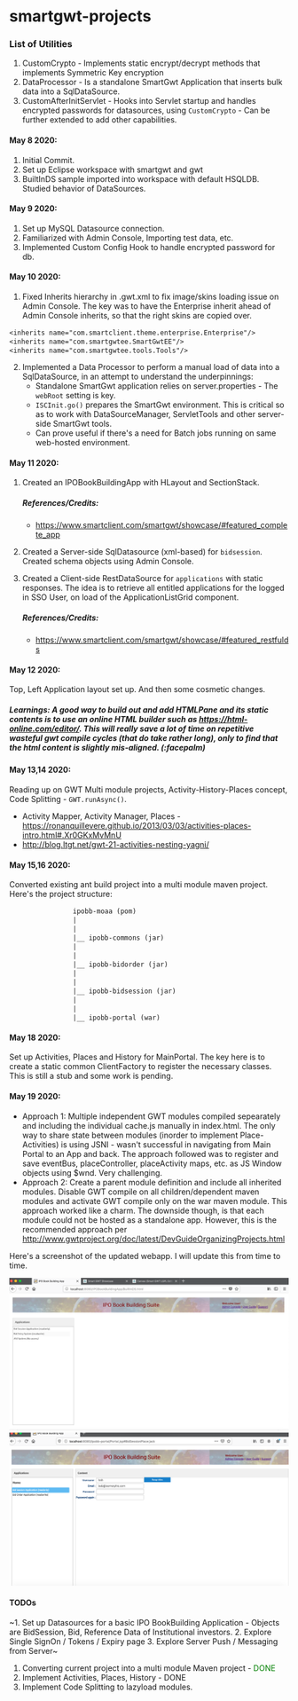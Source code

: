 # smartgwt-projects

### List of Utilities
1. CustomCrypto - Implements static encrypt/decrypt methods that implements Symmetric Key encryption
2. DataProcessor - Is a standalone SmartGwt Application that inserts bulk data into a SqlDataSource.
3. CustomAfterInitServlet - Hooks into Servlet startup and handles encrypted passwords for datasources, using ```CustomCrypto``` - Can be further extended to add other capabilities. 

#### May 8 2020:       
1. Initial Commit.  
2. Set up Eclipse workspace with smartgwt and gwt 
3. BuiltInDS sample imported into workspace with default HSQLDB. Studied behavior of DataSources.

#### May 9 2020:
1. Set up MySQL Datasource connection.
2. Familiarized with Admin Console, Importing test data, etc.
3. Implemented Custom Config Hook to handle encrypted password for db.
                  
#### May 10 2020:
1. Fixed Inherits hierarchy in .gwt.xml to fix image/skins loading issue on Admin Console.
  The key was to have the Enterprise inherit ahead of Admin Console inherits, so that the right skins are copied over.
  ```
  <inherits name="com.smartclient.theme.enterprise.Enterprise"/>
  <inherits name="com.smartgwtee.SmartGwtEE"/>
  <inherits name="com.smartgwtee.tools.Tools"/>
  ```
2. Implemented a Data Processor to perform a manual load of data into a SqlDataSource, in an attempt to understand the underpinnings:
    - Standalone SmartGwt application relies on server.properties - The ```webRoot``` setting is key.
    - ```ISCInit.go()``` prepares the SmartGwt environment. This is critical so as to work with DataSourceManager, ServletTools and other server-side SmartGwt tools.
    - Can prove useful if there's a need for Batch jobs running on same web-hosted environment. 


#### May 11 2020:
1. Created an IPOBookBuildingApp with HLayout and SectionStack. 
   ##### References/Credits: 
   - https://www.smartclient.com/smartgwt/showcase/#featured_complete_app

2. Created a Server-side SqlDatasource (xml-based) for ```bidsession```. Created schema objects using Admin Console.

3. Created a Client-side RestDataSource for ```applications``` with static responses. The idea is to retrieve all entitled applications for the logged in SSO User, on load of the ApplicationListGrid component. 
   ##### References/Credits:
   - https://www.smartclient.com/smartgwt/showcase/#featured_restfulds 


#### May 12 2020:
Top, Left Application layout set up. And then some cosmetic changes. 
##### Learnings: A good way to build out and add HTMLPane and its static contents is to use an online HTML builder such as https://html-online.com/editor/. This will really save a lot of time on repetitive wasteful gwt compile cycles (that do take rather long), only to find that the html content is slightly mis-aligned. (:facepalm)


#### May 13,14 2020:
Reading up on GWT Multi module projects, Activity-History-Places concept, Code Splitting - ```GWT.runAsync()```.

- Activity Mapper, Activity Manager, Places - https://ronanquillevere.github.io/2013/03/03/activities-places-intro.html#.Xr0GKxMvMnU
- http://blog.ltgt.net/gwt-21-activities-nesting-yagni/


#### May 15,16 2020:
Converted existing ant build project into a multi module maven project. Here's the project structure:

```
				ipobb-moaa (pom)
				|
				|
				|__ ipobb-commons (jar)
				|
				|
				|__ ipobb-bidorder (jar)
				|
				|
				|__ ipobb-bidsession (jar)
				|
				|
				|__ ipobb-portal (war)
```

#### May 18 2020:
Set up Activities, Places and History for MainPortal. The key here is to create a static common ClientFactory to register the necessary classes. This is still a stub and some work is pending.

#### May 19 2020:
- Approach 1: Multiple independent GWT modules compiled sepearately and including the individual cache.js manually in index.html. The only way to share state between modules (inorder to implement Place-Activities) is using JSNI - wasn't successful in navigating from Main Portal to an App and back. The approach followed was to register and save eventBus, placeController, placeActivity maps, etc. as JS Window objects using $wnd. Very challenging.
- Approach 2: Create a parent module definition and include all inherited modules. Disable GWT compile on all children/dependent maven modules and activate GWT compile only on the war maven module. This approach worked like a charm. The downside though, is that each module could not be hosted as a standalone app. However, this is the recommended approach per http://www.gwtproject.org/doc/latest/DevGuideOrganizingProjects.html

Here's a screenshot of the updated webapp. I will update this from time to time.

![Webapp Screenshot # 1](extras/webapp.png?raw=true)
![Webapp Screenshot # 2](extras/webapp1.png?raw=true)



#### TODOs 
~1. Set up Datasources for a basic IPO BookBuilding Application - Objects are BidSession, Bid, Reference Data of Institutional investors.
2. Explore Single SignOn / Tokens / Expiry page
3. Explore Server Push / Messaging from Server~


1. Converting current project into a multi module Maven project - <font color='green'>DONE</font>
2. Implement Activities, Places, History - DONE
3. Implement Code Splitting to lazyload modules.
